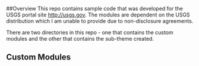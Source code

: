 ##Overview
This repo contains sample code that was developed for the USGS portal site 
http://usgs.gov.  The modules are dependent on the USGS distribution which I am unable to
  provide due to non-disclosure agreements.
  
  There are two directories in this repo - one that contains the custom modules and the
  other that contains the sub-theme created.
  
## Custom Modules
